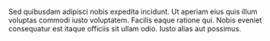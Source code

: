 Sed quibusdam adipisci nobis expedita incidunt. Ut aperiam eius quis illum voluptas commodi iusto voluptatem. Facilis eaque ratione qui. Nobis eveniet consequatur est itaque officiis sit ullam odio. Iusto alias aut possimus.